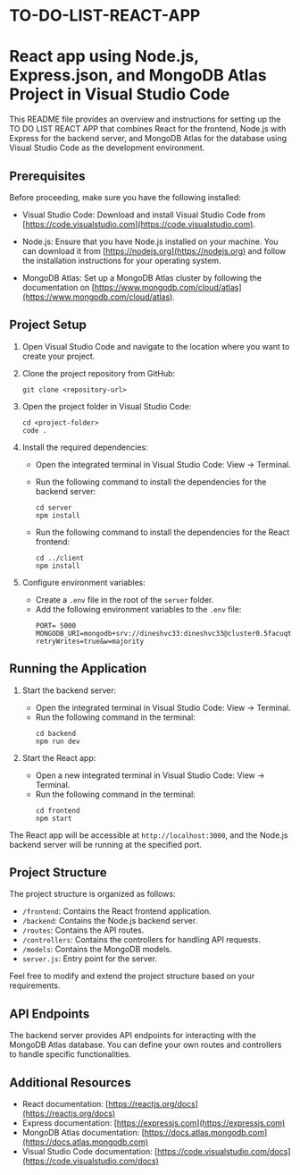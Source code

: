 # TO-DO-LIST-REACT-APP
# React app using  Node.js, Express.json, and MongoDB Atlas Project in Visual Studio Code

This README file provides an overview and instructions for setting up the TO DO LIST REACT APP that combines React for the frontend, Node.js with Express for the backend server, and MongoDB Atlas for the database using Visual Studio Code as the development environment.

## Prerequisites

Before proceeding, make sure you have the following installed:

- Visual Studio Code: Download and install Visual Studio Code from [https://code.visualstudio.com](https://code.visualstudio.com).

- Node.js: Ensure that you have Node.js installed on your machine. You can download it from [https://nodejs.org](https://nodejs.org) and follow the installation instructions for your operating system.

- MongoDB Atlas: Set up a MongoDB Atlas cluster by following the documentation on [https://www.mongodb.com/cloud/atlas](https://www.mongodb.com/cloud/atlas).

## Project Setup

1. Open Visual Studio Code and navigate to the location where you want to create your project.

2. Clone the project repository from GitHub:
   ```
   git clone <repository-url>
   ```

3. Open the project folder in Visual Studio Code:
   ```
   cd <project-folder>
   code .
   ```

4. Install the required dependencies:
   - Open the integrated terminal in Visual Studio Code: View -> Terminal.
   - Run the following command to install the dependencies for the backend server:
     ```
     cd server
     npm install
     ```

   - Run the following command to install the dependencies for the React frontend:
     ```
     cd ../client
     npm install
     ```

5. Configure environment variables:
   - Create a `.env` file in the root of the `server` folder.
   - Add the following environment variables to the `.env` file:
     ```
     PORT= 5000
     MONGODB_URI=mongodb+srv://dineshvc33:dineshvc33@cluster0.5facuqt.mongodb.net/CRUD_DB?retryWrites=true&w=majority
     ```

## Running the Application

1. Start the backend server:
   - Open the integrated terminal in Visual Studio Code: View -> Terminal.
   - Run the following command in the terminal:
     ```
     cd backend
     npm run dev
     ```

2. Start the React app:
   - Open a new integrated terminal in Visual Studio Code: View -> Terminal.
   - Run the following command in the terminal:
     ```
     cd frontend
     npm start
     ```

The React app will be accessible at `http://localhost:3000`, and the Node.js backend server will be running at the specified port.

## Project Structure

The project structure is organized as follows:

  - `/frontend`: Contains the React frontend application.
  - `/backend`: Contains the Node.js backend server.
  - `/routes`: Contains the API routes.
  - `/controllers`: Contains the controllers for handling API requests.
  - `/models`: Contains the MongoDB models.
  - `server.js`: Entry point for the server.

Feel free to modify and extend the project structure based on your requirements.

## API Endpoints

The backend server provides API endpoints for interacting with the MongoDB Atlas database. You can define your own routes and controllers to handle specific functionalities.

## Additional Resources

- React documentation: [https://reactjs.org/docs](https://reactjs.org/docs)
- Express documentation: [https://expressjs.com](https://expressjs.com)
- MongoDB Atlas documentation: [https://docs.atlas.mongodb.com](https://docs.atlas.mongodb.com)
- Visual Studio Code documentation: [https://code.visualstudio.com/docs](https://code.visualstudio.com/docs)


